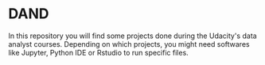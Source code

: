 # DAND
In this repository you will find some projects done during the Udacity's data analyst courses. Depending on which projects, you 
might need softwares like Jupyter, Python IDE or Rstudio to run specific files.
